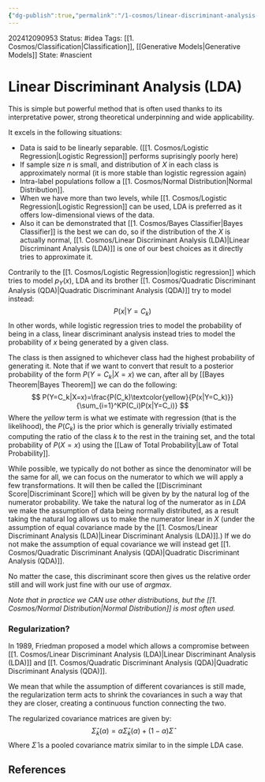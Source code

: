 ```yaml
---
{"dg-publish":true,"permalink":"/1-cosmos/linear-discriminant-analysis-lda/","created":"2024-12-09T09:51:58.437-05:00","updated":"2024-12-11T11:46:22.015-05:00"}
---
```


202412090953
Status: #idea
Tags: [[1. Cosmos/Classification\|Classification]], [[Generative Models\|Generative Models]]
State: #nascient
# Linear Discriminant Analysis (LDA)

This is simple but powerful method that is often used thanks to its interpretative power, strong theoretical underpinning and wide applicability.

It excels in the following situations:
- Data is said to be linearly separable. ([[1. Cosmos/Logistic Regression\|Logistic Regression]] performs suprisingly poorly here)
- If sample size $n$ is small, and distribution of $X$ in each class is approximately normal (it is more stable than logistic regression again)
- Intra-label populations follow a [[1. Cosmos/Normal Distribution\|Normal Distribution]].
- When we have more than two levels, while [[1. Cosmos/Logistic Regression\|Logistic Regression]] can be used, LDA is preferred as it offers low-dimensional views of the data.
- Also it can be demonstrated that [[1. Cosmos/Bayes Classifier\|Bayes Classifier]] is the best we can do, so if the distribution of the $X$ is actually normal, [[1. Cosmos/Linear Discriminant Analysis (LDA)\|Linear Discriminant Analysis (LDA)]] is one of our best choices as it directly tries to approximate it.

Contrarily to the [[1. Cosmos/Logistic Regression\|logistic regression]] which tries to model $p_Y(x)$,  LDA and its brother [[1. Cosmos/Quadratic Discriminant Analysis (QDA)\|Quadratic Discriminant Analysis (QDA)]] try to model instead:
$$
P(x|Y=C_k)
$$
In other words, while logistic regression tries to model the probability of being in a class, linear discriminant analysis instead tries to model the probability of $x$ being generated by a given class.

The class is then assigned to whichever class had the highest probability of generating it. Note that if we want to convert that result to a posterior probability of the form $P(Y=C_k|X=x)$ we can, after all by [[Bayes Theorem\|Bayes Theorem]] we can do the following:
$$
P(Y=C_k|X=x)=\frac{P(C_k)\textcolor{yellow}{P(x|Y=C_k)}}{\sum_{i=1}^KP(C_i)P(x|Y=C_i)}
$$
Where the *yellow* term is what we estimate with regression (that is the likelihood), the $P(C_k)$ is the prior which is generally trivially estimated computing the ratio of the class $k$ to the rest in the training set, and the total probability of $P(X=x)$ using the [[Law of Total Probability\|Law of Total Probability]].

While possible, we typically do not bother as since the denominator will be the same for all, we can focus on the numerator to which we will apply a few transformations. It will then be called the [[Discriminant Score\|Discriminant Score]] which will be given by by the natural log of the numerator probability. 
We take the natural log of the numerator as in $LDA$ we make the assumption of data being normally distributed, as a result taking the natural log allows us to make the numerator linear in $X$ (under the assumption of equal covariance made by the [[1. Cosmos/Linear Discriminant Analysis (LDA)\|Linear Discriminant Analysis (LDA)]].)
If we do not make the assumption of equal covariance we will instead get [[1. Cosmos/Quadratic Discriminant Analysis (QDA)\|Quadratic Discriminant Analysis (QDA)]].

No matter the case, this discriminant score then gives us the relative order still and will work just fine with our use of $argmax$.

*Note that in practice we CAN use other distributions, but the [[1. Cosmos/Normal Distribution\|Normal Distribution]] is most often used.*

### Regularization?
In 1989, Friedman proposed a model which allows a compromise between [[1. Cosmos/Linear Discriminant Analysis (LDA)\|Linear Discriminant Analysis (LDA)]] and [[1. Cosmos/Quadratic Discriminant Analysis (QDA)\|Quadratic Discriminant Analysis (QDA)]].

We mean that while the assumption of different covariances is still made, the regularization term acts to shrink the covariances in such a way that they are closer, creating a continuous function connecting the two.

The regularized covariance matrices are given by:
$$
\hat \Sigma_k(\alpha)=\alpha\hat \Sigma_k(\alpha)+(1-\alpha)\hat \Sigma
$$
Where $\hat \Sigma$ is a pooled covariance matrix similar to in the simple LDA case.


## References
